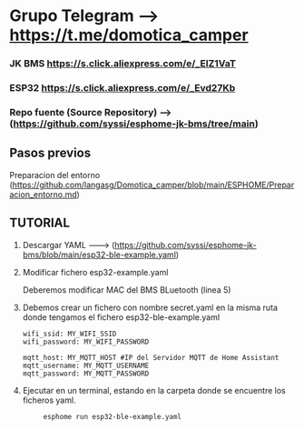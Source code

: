 # Grupo Telegram --> https://t.me/domotica_camper


### JK BMS https://s.click.aliexpress.com/e/_EIZ1VaT

### ESP32 https://s.click.aliexpress.com/e/_Evd27Kb

### Repo fuente (Source Repository) --> (https://github.com/syssi/esphome-jk-bms/tree/main)



## Pasos previos

Preparacion del entorno (https://github.com/langasg/Domotica_camper/blob/main/ESPHOME/Preparacion_entorno.md)

## TUTORIAL


1. Descargar YAML  --->  (https://github.com/syssi/esphome-jk-bms/blob/main/esp32-ble-example.yaml)

   
2. Modificar fichero  esp32-example.yaml

   Deberemos modificar  MAC del BMS BLuetooth (linea 5)


3. Debemos crear un fichero con nombre secret.yaml en la misma ruta donde tengamos el fichero esp32-ble-example.yaml

       wifi_ssid: MY_WIFI_SSID
       wifi_password: MY_WIFI_PASSWORD

       mqtt_host: MY_MQTT_HOST #IP del Servidor MQTT de Home Assistant
       mqtt_username: MY_MQTT_USERNAME
       mqtt_password: MY_MQTT_PASSWORD
   


4. Ejecutar en un terminal, estando en la carpeta donde se encuentre los ficheros yaml.

            esphome run esp32-ble-example.yaml

